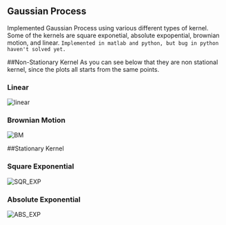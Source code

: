 ## Gaussian Process
Implemented Gaussian Process using various different types of kernel. Some of the 
kernels are square exponetial, absolute expopential, brownian motion, and linear.
```Implemented in matlab and python, but bug in python haven't solved yet.```

##Non-Stationary Kernel
As you can see below that they are non stational kernel, since the plots all starts 
from the same points.

### Linear
![linear](https://raw.github.com/jiwoongim/mlTool/master/GaussianProcess/iamge/linear_1.jpg)

### Brownian Motion 
![BM](https://raw.github.com/jiwoongim/mlTool/master/GaussianProcess/iamge/WP_3.jpg)

##Stationary Kernel
### Square Exponential
![SQR_EXP](https://raw.github.com/jiwoongim/mlTool/master/GaussianProcess/iamge/square_exp_1_0.2.jpg)

### Absolute Exponential
![ABS_EXP](https://raw.github.com/jiwoongim/mlTool/master/GaussianProcess/iamge/abs_exp_1.jpg)




